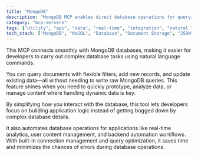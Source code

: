```yaml
---
title: "MongoDB"
description: "MongoDB MCP enables direct database operations for querying, inserting, and updating documents through natural language."
category: "mcp-servers"
tags: ["utility", "api", "data", "real-time", "integration", "natural language processing", "database operations"]
tech_stack: ["MongoDB", "NoSQL", "Database", "Document Storage", "JSON", "real-time analytics", "backend automation"]
---
```


This MCP connects smoothly with MongoDB databases, making it easier for developers to carry out complex database tasks using natural language commands.

You can query documents with flexible filters, add new records, and update existing data—all without needing to write raw MongoDB queries. This feature shines when you need to quickly prototype, analyze data, or manage content where handling dynamic data is key.

By simplifying how you interact with the database, this tool lets developers focus on building application logic instead of getting bogged down by complex database details.

It also automates database operations for applications like real-time analytics, user content management, and backend automation workflows. With built-in connection management and query optimization, it saves time and minimizes the chances of errors during database operations.